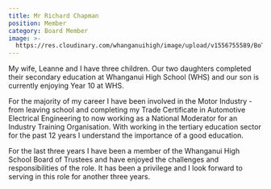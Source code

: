 ```yaml
---
title: Mr Richard Chapman
position: Member
category: Board Member
image: >-
  https://res.cloudinary.com/whanganuihigh/image/upload/v1556755589/BoT/richard-chapman.jpg
---
```

My wife, Leanne and I have three children. Our two daughters completed their secondary education at Whanganui High School (WHS) and our son is currently enjoying Year 10 at WHS.



For the majority of my career I have been involved in the Motor Industry - from leaving school and completing my Trade Certificate in Automotive Electrical Engineering to now working as a National Moderator for an Industry Training Organisation. With working in the tertiary education sector for the past 12 years I understand the importance of a good education.



For the last three years I have been a member of the Whanganui High School Board of Trustees and have enjoyed the challenges and responsibilities of the role. It has been a privilege and I look forward to serving in this role for another three years.
